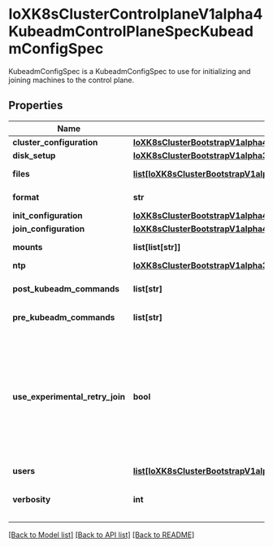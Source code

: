 # IoXK8sClusterControlplaneV1alpha4KubeadmControlPlaneSpecKubeadmConfigSpec

KubeadmConfigSpec is a KubeadmConfigSpec to use for initializing and joining machines to the control plane.
## Properties
Name | Type | Description | Notes
------------ | ------------- | ------------- | -------------
**cluster_configuration** | [**IoXK8sClusterBootstrapV1alpha4KubeadmConfigSpecClusterConfiguration**](IoXK8sClusterBootstrapV1alpha4KubeadmConfigSpecClusterConfiguration.md) |  | [optional] 
**disk_setup** | [**IoXK8sClusterBootstrapV1alpha3KubeadmConfigSpecDiskSetup**](IoXK8sClusterBootstrapV1alpha3KubeadmConfigSpecDiskSetup.md) |  | [optional] 
**files** | [**list[IoXK8sClusterBootstrapV1alpha3KubeadmConfigSpecFiles]**](IoXK8sClusterBootstrapV1alpha3KubeadmConfigSpecFiles.md) | Files specifies extra files to be passed to user_data upon creation. | [optional] 
**format** | **str** | Format specifies the output format of the bootstrap data | [optional] 
**init_configuration** | [**IoXK8sClusterBootstrapV1alpha4KubeadmConfigSpecInitConfiguration**](IoXK8sClusterBootstrapV1alpha4KubeadmConfigSpecInitConfiguration.md) |  | [optional] 
**join_configuration** | [**IoXK8sClusterBootstrapV1alpha4KubeadmConfigSpecJoinConfiguration**](IoXK8sClusterBootstrapV1alpha4KubeadmConfigSpecJoinConfiguration.md) |  | [optional] 
**mounts** | **list[list[str]]** | Mounts specifies a list of mount points to be setup. | [optional] 
**ntp** | [**IoXK8sClusterBootstrapV1alpha3KubeadmConfigSpecNtp**](IoXK8sClusterBootstrapV1alpha3KubeadmConfigSpecNtp.md) |  | [optional] 
**post_kubeadm_commands** | **list[str]** | PostKubeadmCommands specifies extra commands to run after kubeadm runs | [optional] 
**pre_kubeadm_commands** | **list[str]** | PreKubeadmCommands specifies extra commands to run before kubeadm runs | [optional] 
**use_experimental_retry_join** | **bool** | UseExperimentalRetryJoin replaces a basic kubeadm command with a shell script with retries for joins.   This is meant to be an experimental temporary workaround on some environments where joins fail due to timing (and other issues). The long term goal is to add retries to kubeadm proper and use that functionality.   This will add about 40KB to userdata   For more information, refer to https://github.com/kubernetes-sigs/cluster-api/pull/2763#discussion_r397306055. | [optional] 
**users** | [**list[IoXK8sClusterBootstrapV1alpha3KubeadmConfigSpecUsers]**](IoXK8sClusterBootstrapV1alpha3KubeadmConfigSpecUsers.md) | Users specifies extra users to add | [optional] 
**verbosity** | **int** | Verbosity is the number for the kubeadm log level verbosity. It overrides the &#x60;--v&#x60; flag in kubeadm commands. | [optional] 

[[Back to Model list]](../README.md#documentation-for-models) [[Back to API list]](../README.md#documentation-for-api-endpoints) [[Back to README]](../README.md)


